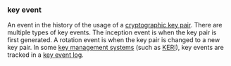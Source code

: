 ### key event

<p class="c8"><span>An event in the history of the usage of a </span><span class="c2"><a class="c3" href="#h.53rzpn1yn6q7">cryptographic key pair</a></span><span>. There are multiple types of key events. The inception event is when the key pair is first generated. A rotation event is when the key pair is changed to a new key pair. In some </span><span class="c2"><a class="c3" href="#h.q0w3jq78va39">key management systems</a></span><span>&nbsp;(such as </span><span class="c2"><a class="c3" href="#h.7pp65h7qs9lu">KERI</a></span><span>),</span><span>&nbsp;key events are tracked in a </span><span class="c2"><a class="c3" href="#h.6jhhyjh47h">key event log</a></span><span class="c0">.</span></p>